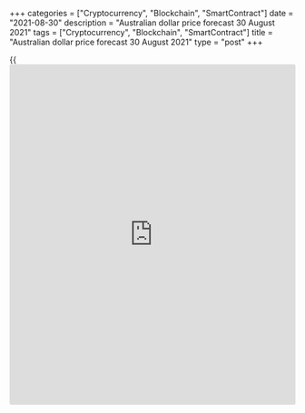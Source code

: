 +++
categories = ["Cryptocurrency", "Blockchain", "SmartContract"]
date = "2021-08-30"
description = "Australian dollar price forecast 30 August 2021"
tags = ["Cryptocurrency", "Blockchain", "SmartContract"]
title = "Australian dollar price forecast 30 August 2021"
type = "post"
+++

{{<iframe id="large-banner" src="https://www.bounty.group/#slide=4.0" width="100%" height="600" scrolling="no" style="border: 0px solid rgb(216, 221, 230); border-radius: 3px;">}}

2021-08-30

2021-08-30

Aussie: feast in time of plague. Forecast as of 30.08.2021Dmitri
Demidenko

When the economy is on the brink of recession, and the central bank is
ready to expand monetary stimulus, the growth of the national currency
is perceived as an anomaly. Let us discuss the Forex outlook and make up
a trading plan for [AUDUSD][1]

## Weekly Australian dollar fundamental forecast

Looking at the rate at which [AUDUSD][1] bulls began to rally during
Jerome Powell's Jackson Hole speech, one might think that all the
Aussie's problems were over. Not really. China's economy is slowing
down, Australia is on the brink of recession, iron ore correction is
intensifying, and lockdowns have been announced in Victoria and New
Wales. Victoria's authorities reported that the lockdown would continue
until at least September 5, while New Wales' officials do not intend to
stop lockdowns until October.

Undoubtedly, the main reason for the [AUDUSD][1] rise from the 9-month
low was the sell-off of the US dollar due to expectations of a slow
normalization of the Fed's monetary [policy](https://www.fintechee.com/policy/). Jerome Powell said there was
no link between the QE taper and the rate hike. The market took this as
a signal of the central bank's snail pace. If inflation continues to be
high and the economy moves towards full employment, the Fed could raise
borrowing costs even during the QE program. I believe that greenback
traders will understand this very soon.

The [AUDUSD][1] rally looks strange amid divergence in monetary [policy](https://www.fintechee.com/policy/)
and economic growth. Indeed, due to lockdowns, Australia will likely to
face a decline in GDP in the negative zone in the third quarter. In
particular, NAB expects the economy to contract by 3%. Moreover, the
lower the value of GDP in the second quarter, the deeper the decline
will be. The consensus forecast of Reuters experts suggests the growth
of the indicator by 0.5%; estimates range from -0.1% to +1.2%. In
January-March it was +1.8%, in October-December +3.2%. Thus, it is
evident that the GDP is slowing down, and rumors of a technical
recession are worsening business and consumer sentiment.

### Dynamics of business and consumer sentiment in Australia



 _Source: Bloomberg._

No improvements are expected. The government intends to fully open the
economy when the vaccination rate reaches 70-80%, but so far only 46.5%
of Australians have received at least one dose.

At the same time, the degree of pressure on the Aussie from China and
iron ore is starting to decrease. Ore prices have dropped by about 40%
since mid-July. The reason lies in Beijing's intention to prove to the
world that China is a leader in environmental protection. The
authorities intend to peak emissions in the steel industry by 2025,
leading to restrictions and a drop in refined steel production by 12.5
tons from May to July.

### Dynamics of [AUDUSD][1] and iron ore prices

 _Source: Trading Economics._

Alas, administrative methods do not lead to positive results. The
economy is starting to slow down and Beijing will need to put in huge
stimulus efforts in the fourth quarter to meet its GDP targets. Monetary
expansion of the PBoC can lead to the stabilization of iron ore prices.

### Weekly [AUDUSD][1] trading plan

In my opinion, the rise of [AUDUSD][1] prices creates an excellent
opportunity to sell the pair at attractive prices. A price drop below
0.727 should be used to enter short trades with the target at 0.7.





## Price chart of AUDUSD in real time mode

The content of this article reflects the author’s opinion and does not
necessarily reflect the official position of LiteForex. The material
published on this page is provided for informational purposes only and
should not be considered as the provision of investment advice for the
purposes of Directive 2004/39/EC.

Rate this article:

{{value}}

( {{count}} {{title}} )

   1. my.liteforex.com/trading/chart?symbol=AUDUSD&returnUrl=true